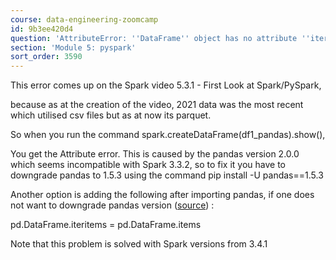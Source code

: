 ```yaml
---
course: data-engineering-zoomcamp
id: 9b3ee420d4
question: 'AttributeError: ''DataFrame'' object has no attribute ''iteritems'''
section: 'Module 5: pyspark'
sort_order: 3590
---
```


This error comes up on the Spark video 5.3.1 - First Look at Spark/PySpark,

because as at the creation of the video, 2021 data was the most recent which utilised csv files but as at now its parquet.

So when you run the command spark.createDataFrame(df1_pandas).show(),

You get the Attribute error. This is caused by the pandas version 2.0.0 which seems incompatible with Spark 3.3.2, so to fix it you have to downgrade pandas to 1.5.3 using the command pip install -U pandas==1.5.3

Another option is adding the following after importing pandas, if one does not want to downgrade pandas version ([source](https://stackoverflow.com/questions/76404811/attributeerror-dataframe-object-has-no-attribute-iteritems)) :

pd.DataFrame.iteritems = pd.DataFrame.items

Note that this problem is solved with Spark versions from 3.4.1

